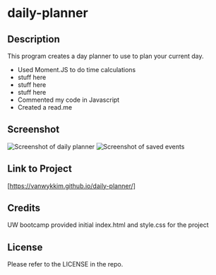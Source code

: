 # daily-planner
## Description

This program creates a day planner to use to plan your current day. 

- Used Moment.JS to do time calculations
- stuff here
- stuff here
- stuff here
- Commented my code in Javascript
- Created a read.me

## Screenshot

![Screenshot of daily planner](2022-10-13.png)
![Screenshot of saved events](2022-10-13%20(1).png)


## Link to Project

[https://vanwykkim.github.io/daily-planner/]

## Credits

UW bootcamp provided initial index.html and style.css for the project

## License

Please refer to the LICENSE in the repo.